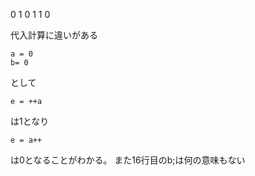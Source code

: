0 1 0
1 1 0

代入計算に違いがある

```
a = 0
b= 0
```

として

```
e = ++a
```

は1となり

```
e = a++
```

は0となることがわかる。
また16行目のb;は何の意味もない
